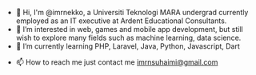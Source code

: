 - 👋 Hi, I'm @imrnekko, a Universiti Teknologi MARA undergrad currently employed as an IT executive at Ardent Educational Consultants.
- 👀 I’m interested in web, games and mobile app development, but still wish to explore many fields such as machine learning, data science.
- 🌱 I’m currently learning PHP, Laravel, Java, Python, Javascript, Dart
<!---- 💞️ I’m looking to collaborate on ...--->
- 📫 How to reach me just contact me imrnsuhaimi@gmail.com

<!---
imrnekko/imrnekko is a ✨ special ✨ repository because its `README.md` (this file) appears on your GitHub profile.
You can click the Preview link to take a look at your changes.
--->
